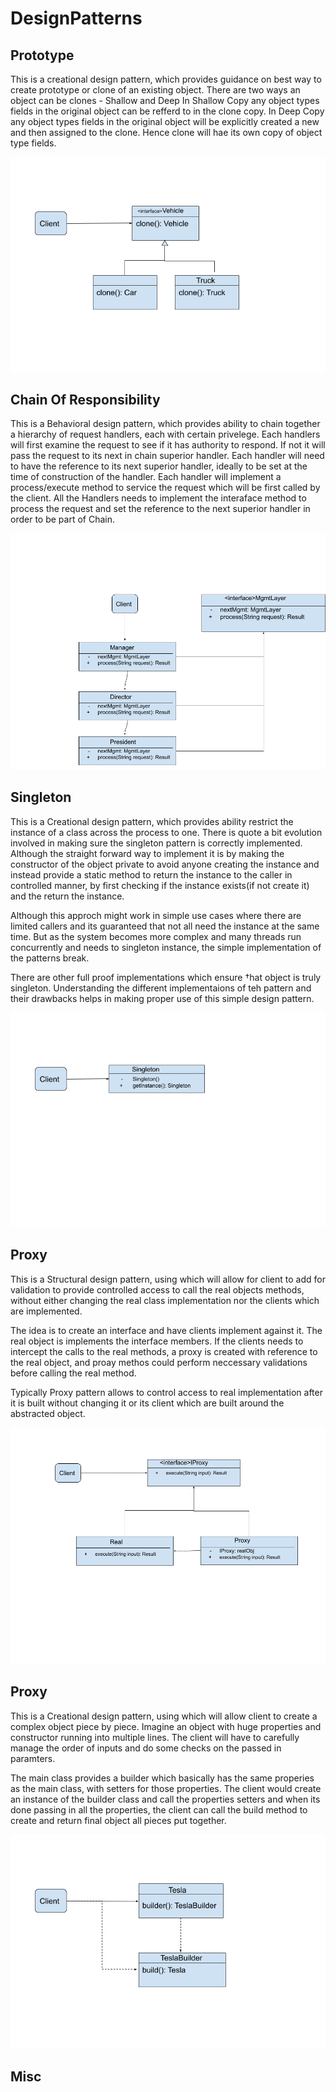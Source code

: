 # DesignPatterns

## Prototype
This is a creational design pattern, which provides guidance on best way to create prototype or clone of an existing object.
There are two ways an object can be clones - Shallow and Deep
In Shallow Copy any object types fields in the original object can be refferd to in the clone copy.
In Deep Copy any object types fields in the original object will be explicitly created a new and then assigned to the clone. Hence clone will hae its own copy of object type fields.

![Image](https://github.com/prakashtanaji/DesignPatterns/blob/master/resources/Prototype.png)



## Chain Of Responsibility
This is a Behavioral design pattern, which provides ability to chain together a hierarchy of request handlers, each with certain privelege.
Each handlers will first examine the request to see if it has authority to respond. If not it will pass the request to its next in chain superior handler.
Each handler will need to have the reference to its next superior handler, ideally to be set at the time of construction of the handler.
Each handler will implement a process/execute method to service the request which will be first called by the client.
All the Handlers needs to implement the interaface method to process the request and set the reference to the next superior handler in order to be part of Chain.

![Image](https://github.com/prakashtanaji/DesignPatterns/blob/master/resources/ChainOfResponsibility.png)


## Singleton
This is a Creational design pattern, which provides ability restrict the instance of a class across the process to one.
There is quote a bit evolution involved in making sure the singleton pattern is correctly implemented. Although the straight forward way to implement it is by making the constructor of the object private to avoid anyone creating the instance and instead provide a static method to return the instance to the caller in controlled manner, by first checking if the instance exists(if not create it) and the return the instance.

Although this approch might work in simple use cases where there are limited callers and its guaranteed that not all need the instance at the same time.
But as the system becomes more complex and many threads run concurrently and needs to singleton instance, the simple implementation of the patterns break.

There are other full proof implementations which ensure †hat object is truly singleton. Understanding the different implementaions of teh pattern and their drawbacks helps in making proper use of this simple design pattern.

![Image](https://github.com/prakashtanaji/DesignPatterns/blob/master/resources/Singleton.png)

## Proxy
This is a Structural design pattern, using which will allow for client to add for validation to provide controlled access to call the real objects methods, without either changing the real class implementation nor the clients which are implemented.

The idea is to create an interface and have clients implement against it. The real object is implements the interface members.
If the clients needs to intercept the calls to the real methods, a proxy is created with reference to the real object, and proay methos could 
perform neccessary validations before calling the real method.

Typically Proxy pattern allows to control access to real implementation after it is built without changing it or its client which are built around the abstracted object.

![Image](https://github.com/prakashtanaji/DesignPatterns/blob/master/resources/Proxy.png)

## Proxy
This is a Creational design pattern, using which will allow client to create a complex object piece by piece.
Imagine an object with huge properties and constructor running into multiple lines. The client will have to carefully manage the order of inputs and do some checks on the passed in paramters.

The main class provides a builder which basically has the same properies as the main class, with setters for those properties.
The client would create an instance of the builder class and call the properties setters and when its done passing in all the properties, the client can call the build method to create and return final object all pieces put together.

![Image](https://github.com/prakashtanaji/DesignPatterns/blob/master/resources/builder.png)

## Misc
